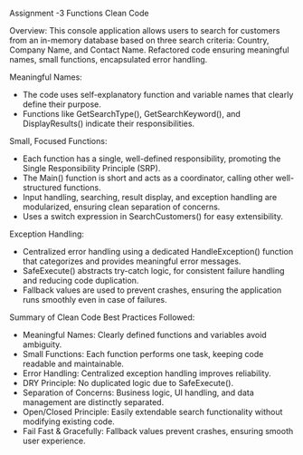 Assignment -3 Functions Clean Code

Overview:
This console application allows users to search for customers from an in-memory database based on three search criteria: Country, Company Name, and Contact Name. Refactored code ensuring meaningful names, small functions, encapsulated error handling.

Meaningful Names:
- The code uses self-explanatory function and variable names that clearly define their purpose.
- Functions like GetSearchType(), GetSearchKeyword(), and DisplayResults() indicate their responsibilities.

Small, Focused Functions:
- Each function has a single, well-defined responsibility, promoting the Single Responsibility Principle (SRP).
- The Main() function is short and acts as a coordinator, calling other well-structured functions.
- Input handling, searching, result display, and exception handling are modularized, ensuring clean separation of concerns.
- Uses a switch expression in SearchCustomers() for easy extensibility.

Exception Handling:
- Centralized error handling using a dedicated HandleException() function that categorizes and provides meaningful error messages.
- SafeExecute<T>() abstracts try-catch logic, for consistent failure handling and reducing code duplication.
- Fallback values are used to prevent crashes, ensuring the application runs smoothly even in case of failures.

Summary of Clean Code Best Practices Followed:
- Meaningful Names: Clearly defined functions and variables avoid ambiguity.
- Small Functions: Each function performs one task, keeping code readable and maintainable.
- Error Handling: Centralized exception handling improves reliability.
- DRY Principle: No duplicated logic due to SafeExecute<T>().
- Separation of Concerns: Business logic, UI handling, and data management are distinctly separated.
- Open/Closed Principle: Easily extendable search functionality without modifying existing code.
- Fail Fast & Gracefully: Fallback values prevent crashes, ensuring smooth user experience.
